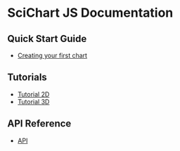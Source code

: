# SciChart JS Documentation

## Quick Start Guide

* [Creating your first chart](Quick_Start_Guide/1_Creating_your_first_chart.md)

## Tutorials

* [Tutorial 2D](Tutorials/Tutorial_2D.md)
* [Tutorial 3D](Tutorials/Tutorial_3D.md)

## API Reference

* [API](API/globals.md)
